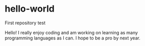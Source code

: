 # hello-world
First repository test

Hello! I really enjoy coding and am working on learning as many programming languages as I can. 
I hope to be a pro by next year. 
